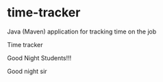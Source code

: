 # time-tracker
Java (Maven) application for tracking time on the job

Time tracker

Good Night Students!!!

Good night sir
